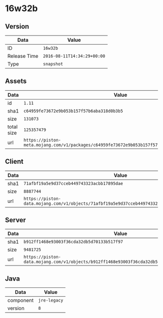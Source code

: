 # 16w32b

## Version

|**Data**        | **Value**                 |
|----------------|-------------------------|
| ID   | ```16w32b```   |
| Release Time   | ```2016-08-11T14:34:29+00:00```   |
| Type   | ```snapshot```   |

## Assets

|**Data**        | **Value**                 |
|----------------|-------------------------|
| id   | ```1.11```   |
| sha1   | ```c64959fe73672e9b053b157f57b6aba318d0b3b5```   |
| size   | ```131073```   |
| total size  | ```125357479```  |
| url       | ```https://piston-meta.mojang.com/v1/packages/c64959fe73672e9b053b157f57b6aba318d0b3b5/1.11.json``` |

## Client

|**Data**        | **Value**                 |
|----------------|-------------------------|
| sha1   | ```71afbf19a5e9d37cceb449743323acbb17895dae```   |
| size   | ```8887744```   |
| url       | ```https://piston-data.mojang.com/v1/objects/71afbf19a5e9d37cceb449743323acbb17895dae/client.jar``` |

## Server

|**Data**        | **Value**                 |
|----------------|-------------------------|
| sha1   | ```b912ff1468e93003f36cda32db5d70133b517f97```   |
| size   | ```9481725```   |
| url       | ```https://piston-data.mojang.com/v1/objects/b912ff1468e93003f36cda32db5d70133b517f97/server.jar``` |

## Java

|**Data**        | **Value**                 |
|----------------|-------------------------|
| component   | ```jre-legacy```   |
| version   | ```8```   |